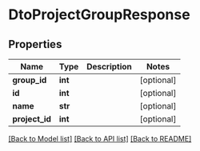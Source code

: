 # DtoProjectGroupResponse

## Properties

Name | Type | Description | Notes
------------ | ------------- | ------------- | -------------
**group_id** | **int** |  | [optional] 
**id** | **int** |  | [optional] 
**name** | **str** |  | [optional] 
**project_id** | **int** |  | [optional] 

[[Back to Model list]](../README.md#documentation-for-models) [[Back to API list]](../README.md#documentation-for-api-endpoints) [[Back to README]](../README.md)


